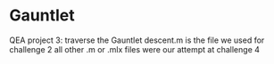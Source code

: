 # Gauntlet
QEA project 3: traverse the Gauntlet
descent.m is the file we used for challenge 2
all other .m or .mlx files were our attempt at challenge 4 
